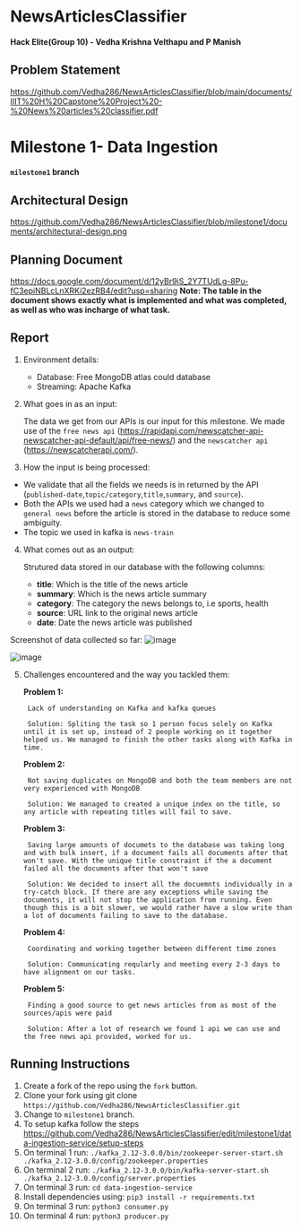 # NewsArticlesClassifier

#### Hack Elite(Group 10) - **Vedha Krishna Velthapu and P Manish**

## Problem Statement

https://github.com/Vedha286/NewsArticlesClassifier/blob/main/documents/IIIT%20H%20Capstone%20Project%20-%20News%20articles%20classifier.pdf

# Milestone 1- Data Ingestion

#### `milestone1` branch

## Architectural Design

https://github.com/Vedha286/NewsArticlesClassifier/blob/milestone1/documents/architectural-design.png

## Planning Document

https://docs.google.com/document/d/12yBr9iS_2Y7TUdLg-8Pu-fC3epiNBLcLnXRKi2ezRB4/edit?usp=sharing
**Note: The table in the document shows exactly what is implemented and what was completed, as well as who was incharge of what task.**

## Report

1.  Environment details:

    - Database: Free MongoDB atlas could database
    - Streaming: Apache Kafka

2.  What goes in as an input:

    The data we get from our APIs is our input for this milestone. We made use of the `free news api` (https://rapidapi.com/newscatcher-api-newscatcher-api-default/api/free-news/) and the `newscatcher api` (https://newscatcherapi.com/).

3.  How the input is being processed:

- We validate that all the fields we needs is in returned by the API (`published-date`,`topic/category`,`title`,`summary`, and `source`).
- Both the APIs we used had a `news` category which we changed to `general news` before the article is stored in the database to reduce some ambiguity.
- The topic we used in kafka is `news-train`

4.  What comes out as an output:

    Strutured data stored in our database with the following columns:

    - **title**: Which is the title of the news article
    - **summary**: Which is the news article summary
    - **category**: The category the news belongs to, i.e sports, health
    - **source**: URL link to the original news article
    - **date**: Date the news article was published

Screenshot of data collected so far:
![image](https://user-images.githubusercontent.com/55736158/136701394-bbc78876-aa6c-4bbe-9549-a4c281b34201.png)

![image](https://user-images.githubusercontent.com/55736158/136701432-84817412-4b0c-48a9-b602-f85668a6ee6c.png)

5.  Challenges encountered and the way you tackled them:

    **Problem 1:**

         Lack of understanding on Kafka and kafka queues

         Solution: Spliting the task so 1 person focus solely on Kafka until it is set up, instead of 2 people working on it together helped us. We managed to finish the other tasks along with Kafka in time.

    **Problem 2:**

         Not saving duplicates on MongoDB and both the team members are not very experienced with MongoDB

         Solution: We managed to created a unique index on the title, so any article with repeating titles will fail to save.

    **Problem 3:**

         Saving large amounts of documets to the database was taking long and with bulk insert, if a document fails all documents after that won't save. With the unique title constraint if the a document failed all the documents after that won't save

         Solution: We decided to insert all the docuemnts individually in a try-catch block. If there are any exceptions while saving the documents, it will not stop the application from running. Even though this is a bit slower, we would rather have a slow write than a lot of documents failing to save to the database.

    **Problem 4:**

         Coordinating and working together between different time zones

         Solution: Communicating reqularly and meeting every 2-3 days to have alignment on our tasks.

    **Problem 5:**

         Finding a good source to get news articles from as most of the sources/apis were paid

         Solution: After a lot of research we found 1 api we can use and the free news api provided, worked for us.

## Running Instructions

1.  Create a fork of the repo using the `fork` button.
2.  Clone your fork using git clone `https://github.com/Vedha286/NewsArticlesClassifier.git`
3.  Change to `milestone1` branch.
4.  To setup kafka follow the steps https://github.com/Vedha286/NewsArticlesClassifier/edit/milestone1/data-ingestion-service/setup-steps
5.  On terminal 1 run: `./kafka_2.12-3.0.0/bin/zookeeper-server-start.sh ./kafka_2.12-3.0.0/config/zookeeper.properties`
6.  On terminal 2 run: `./kafka_2.12-3.0.0/bin/kafka-server-start.sh ./kafka_2.12-3.0.0/config/server.properties`
7.  On terminal 3 run: `cd data-ingestion-service`
8.  Install dependencies using: `pip3 install -r requirements.txt`
9.  On terminal 3 run: `python3 consumer.py`
10. On terminal 4 run: `python3 producer.py`
